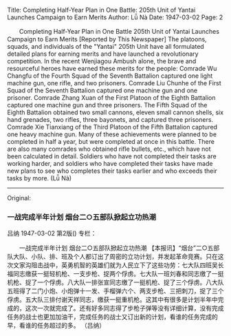 Title: Completing Half-Year Plan in One Battle: 205th Unit of Yantai Launches Campaign to Earn Merits
Author: Lǚ Nà
Date: 1947-03-02
Page: 2

　　Completing Half-Year Plan in One Battle
    205th Unit of Yantai Launches Campaign to Earn Merits
    [Reported by This Newspaper] The platoons, squads, and individuals of the "Yantai" 205th Unit have all formulated detailed plans for earning merits and have launched a revolutionary competition. In the recent Wenjiagou Ambush alone, the brave and resourceful heroes have earned these merits for the people: Comrade Wu Changfu of the Fourth Squad of the Seventh Battalion captured one light machine gun, one rifle, and two prisoners. Comrade Liu Chunhe of the First Squad of the Seventh Battalion captured one machine gun and one prisoner. Comrade Zhang Xuan of the First Platoon of the Eighth Battalion captured one machine gun and three prisoners. The Fifth Squad of the Eighth Battalion obtained two small cannons, eleven small cannon shells, six hand grenades, two rifles, three bayonets, and captured three prisoners. Comrade Xie Tianxiang of the Third Platoon of the Fifth Battalion captured one heavy machine gun. Many of these achievements were planned to be completed in half a year, but were completed at once in this battle. There are also many comrades who obtained rifle bullets, etc., which have not been calculated in detail. Soldiers who have not completed their tasks are working harder, and soldiers who have completed their tasks have made new plans to see who completes their tasks earlier and who exceeds their tasks by more.
                  (Lǚ Nà)



<hr /> 

Original: 


### 一战完成半年计划  烟台二○五部队掀起立功热潮
吕纳
1947-03-02
第2版()
专栏：

　　一战完成半年计划
    烟台二○五部队掀起立功热潮
    【本报讯】“烟台”二○五部队大队、小队、排、班及个人都订出了周密的立功计划，并发起革命竞赛。只在这次文家沟阻击战中，英勇机智的英雄们就为人民立下了这些功劳：七大队四班吴长福同志缴获一挺轻机枪、一支步枪、捉两个俘虏。七大队一班刘春和同志缴了一挺机枪、捉了一个俘虏。八大队一排张宣同志缴了一挺机枪、捉了三个俘虏。八大队五班得了二门小炮、小炮弹十一发、手榴弹六个、两支步枪、三把刺刀，捉了三个俘虏。五大队三排付谢天祥同志，缴获一挺重机枪。这其中有很多是计划半年中完成的，这次一次就完成了。还有好多同志得了步枪子弹等没有详细计算，没有完成任务的战士也更加加油干，完成任务的战士又订出新的计划，看谁的任务完成的早，看谁的任务超过的多。
                  （吕纳）
